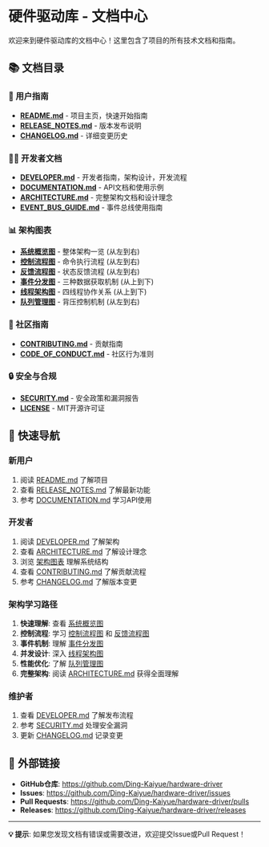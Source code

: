 # 硬件驱动库 - 文档中心

欢迎来到硬件驱动库的文档中心！这里包含了项目的所有技术文档和指南。

## 📚 文档目录

### 🚀 用户指南
- **[README.md](../README.md)** - 项目主页，快速开始指南
- **[RELEASE_NOTES.md](RELEASE_NOTES.md)** - 版本发布说明
- **[CHANGELOG.md](CHANGELOG.md)** - 详细变更历史

### 👨‍💻 开发者文档
- **[DEVELOPER.md](DEVELOPER.md)** - 开发者指南，架构设计，开发流程
- **[DOCUMENTATION.md](DOCUMENTATION.md)** - API文档和使用示例
- **[ARCHITECTURE.md](ARCHITECTURE.md)** - 完整架构文档和设计理念
- **[EVENT_BUS_GUIDE.md](EVENT_BUS_GUIDE.md)** - 事件总线使用指南

### 📊 架构图表
- **[系统概览图](diagrams/01_overview.puml)** - 整体架构一览 (从左到右)
- **[控制流程图](diagrams/02_control_flow.puml)** - 命令执行流程 (从左到右)
- **[反馈流程图](diagrams/03_feedback_flow.puml)** - 状态反馈流程 (从左到右)
- **[事件分发图](diagrams/04_event_dispatch.puml)** - 三种数据获取机制 (从上到下)
- **[线程架构图](diagrams/05_thread_architecture.puml)** - 四线程协作关系 (从上到下)
- **[队列管理图](diagrams/06_queue_management.puml)** - 背压控制机制 (从左到右)

### 🤝 社区指南
- **[CONTRIBUTING.md](../.github/CONTRIBUTING.md)** - 贡献指南
- **[CODE_OF_CONDUCT.md](../.github/CODE_OF_CONDUCT.md)** - 社区行为准则

### 🔒 安全与合规
- **[SECURITY.md](SECURITY.md)** - 安全政策和漏洞报告
- **[LICENSE](../LICENSE)** - MIT开源许可证

## 📖 快速导航

### 新用户
1. 阅读 [README.md](../README.md) 了解项目
2. 查看 [RELEASE_NOTES.md](RELEASE_NOTES.md) 了解最新功能
3. 参考 [DOCUMENTATION.md](DOCUMENTATION.md) 学习API使用

### 开发者
1. 阅读 [DEVELOPER.md](DEVELOPER.md) 了解架构
2. 查看 [ARCHITECTURE.md](ARCHITECTURE.md) 了解设计理念
3. 浏览 [架构图表](#-架构图表) 理解系统结构
4. 查看 [CONTRIBUTING.md](../.github/CONTRIBUTING.md) 了解贡献流程
5. 参考 [CHANGELOG.md](CHANGELOG.md) 了解版本变更

### 架构学习路径
1. **快速理解**: 查看 [系统概览图](diagrams/01_overview.puml) 
2. **控制流程**: 学习 [控制流程图](diagrams/02_control_flow.puml) 和 [反馈流程图](diagrams/03_feedback_flow.puml)
3. **事件机制**: 理解 [事件分发图](diagrams/04_event_dispatch.puml)
4. **并发设计**: 深入 [线程架构图](diagrams/05_thread_architecture.puml)
5. **性能优化**: 了解 [队列管理图](diagrams/06_queue_management.puml)
6. **完整架构**: 阅读 [ARCHITECTURE.md](ARCHITECTURE.md) 获得全面理解

### 维护者
1. 查看 [DEVELOPER.md](DEVELOPER.md) 了解发布流程
2. 参考 [SECURITY.md](SECURITY.md) 处理安全漏洞
3. 更新 [CHANGELOG.md](CHANGELOG.md) 记录变更

## 🔗 外部链接

- **GitHub仓库**: https://github.com/Ding-Kaiyue/hardware-driver
- **Issues**: https://github.com/Ding-Kaiyue/hardware-driver/issues
- **Pull Requests**: https://github.com/Ding-Kaiyue/hardware-driver/pulls
- **Releases**: https://github.com/Ding-Kaiyue/hardware-driver/releases

---

**💡 提示**: 如果您发现文档有错误或需要改进，欢迎提交Issue或Pull Request！ 